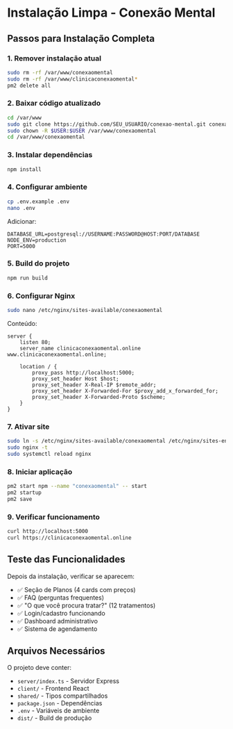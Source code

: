 # Instalação Limpa - Conexão Mental

## Passos para Instalação Completa

### 1. Remover instalação atual
```bash
sudo rm -rf /var/www/conexaomental
sudo rm -rf /var/www/clinicaconexaomental*
pm2 delete all
```

### 2. Baixar código atualizado
```bash
cd /var/www
sudo git clone https://github.com/SEU_USUARIO/conexao-mental.git conexaomental
sudo chown -R $USER:$USER /var/www/conexaomental
cd /var/www/conexaomental
```

### 3. Instalar dependências
```bash
npm install
```

### 4. Configurar ambiente
```bash
cp .env.example .env
nano .env
```

Adicionar:
```
DATABASE_URL=postgresql://USERNAME:PASSWORD@HOST:PORT/DATABASE
NODE_ENV=production
PORT=5000
```

### 5. Build do projeto
```bash
npm run build
```

### 6. Configurar Nginx
```bash
sudo nano /etc/nginx/sites-available/conexaomental
```

Conteúdo:
```nginx
server {
    listen 80;
    server_name clinicaconexaomental.online www.clinicaconexaomental.online;

    location / {
        proxy_pass http://localhost:5000;
        proxy_set_header Host $host;
        proxy_set_header X-Real-IP $remote_addr;
        proxy_set_header X-Forwarded-For $proxy_add_x_forwarded_for;
        proxy_set_header X-Forwarded-Proto $scheme;
    }
}
```

### 7. Ativar site
```bash
sudo ln -s /etc/nginx/sites-available/conexaomental /etc/nginx/sites-enabled/
sudo nginx -t
sudo systemctl reload nginx
```

### 8. Iniciar aplicação
```bash
pm2 start npm --name "conexaomental" -- start
pm2 startup
pm2 save
```

### 9. Verificar funcionamento
```bash
curl http://localhost:5000
curl https://clinicaconexaomental.online
```

## Teste das Funcionalidades

Depois da instalação, verificar se aparecem:
- ✅ Seção de Planos (4 cards com preços)
- ✅ FAQ (perguntas frequentes)  
- ✅ "O que você procura tratar?" (12 tratamentos)
- ✅ Login/cadastro funcionando
- ✅ Dashboard administrativo
- ✅ Sistema de agendamento

## Arquivos Necessários

O projeto deve conter:
- `server/index.ts` - Servidor Express
- `client/` - Frontend React 
- `shared/` - Tipos compartilhados
- `package.json` - Dependências
- `.env` - Variáveis de ambiente
- `dist/` - Build de produção